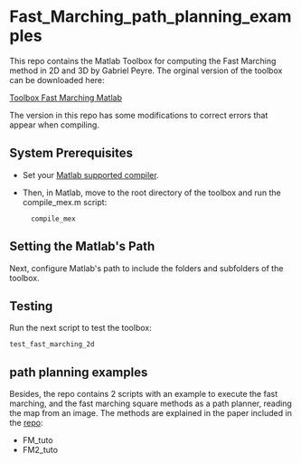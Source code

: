 # Fast_Marching_path_planning_examples

This repo contains the Matlab Toolbox for computing the Fast Marching method in 2D and 3D by Gabriel Peyre. The orginal version of the toolbox can be downloaded here: 

[Toolbox Fast Marching Matlab](https://es.mathworks.com/matlabcentral/fileexchange/6110-toolbox-fast-marching)

The version in this repo has some modifications to correct errors that appear when compiling. 

## System Prerequisites
- Set your [Matlab supported compiler](http://www.mathworks.es/support/compilers/R2013b/index.html?sec=win64). 

- Then, in Matlab, move to the root directory of the toolbox and run the compile_mex.m script:

        compile_mex

## Setting the Matlab's Path
Next, configure Matlab's path to include the folders and subfolders of the toolbox. 

## Testing
Run the next script to test the toolbox:

    test_fast_marching_2d

## path planning examples
Besides, the repo contains 2 scripts with an example to execute the fast marching, and the fast marching square methods as a path planner, reading the map from an image. The methods are explained in the paper included in the [repo](https://jvgomez.github.io/files/pubs/fm2star.pdf):

- FM_tuto
- FM2_tuto
